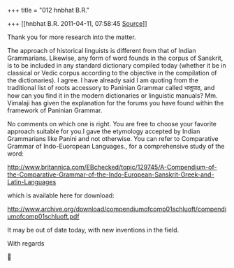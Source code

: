 +++
title = "012 hnbhat B.R."

+++
[[hnbhat B.R.	2011-04-11, 07:58:45 [Source](https://groups.google.com/g/samskrita/c/RjgdBR6wsa8)]]



Thank you for more research into the matter.

  

The approach of historical linguists is different from that of Indian Grammarians. Likewise, any form of word founds in the corpus of Sanskrit, is to be included in any standard dictionary compiled today (whether it be in classical or Vedic corpus according to the objective in the compilation of the dictionaries). I agree. I have already said I am quoting from the traditional list of roots accessory to Paninian Grammar called धातुपाठ, and how can you find it in the modern dictionaries or linguistic manuals? Mm. Vimalaji has given the explanation for the forums you have found within the framework of Paninian Grammar.

  

No comments on which one is right. You are free to choose your favorite approach suitable for you.I gave the etymology accepted by Indian Grammarians like Panini and not otherwise. You can refer to Comparative Grammar of Indo-Euoropean Languages., for a comprehensive study of the word:

  

<http://www.britannica.com/EBchecked/topic/129745/A-Compendium-of-the-Comparative-Grammar-of-the-Indo-European-Sanskrit-Greek-and-Latin-Languages>

  

which is available here for download:

  

<http://www.archive.org/download/compendiumofcomp01schluoft/compendiumofcomp01schluoft.pdf>

  

It may be out of date today, with new inventions in the field.

  

With regards



